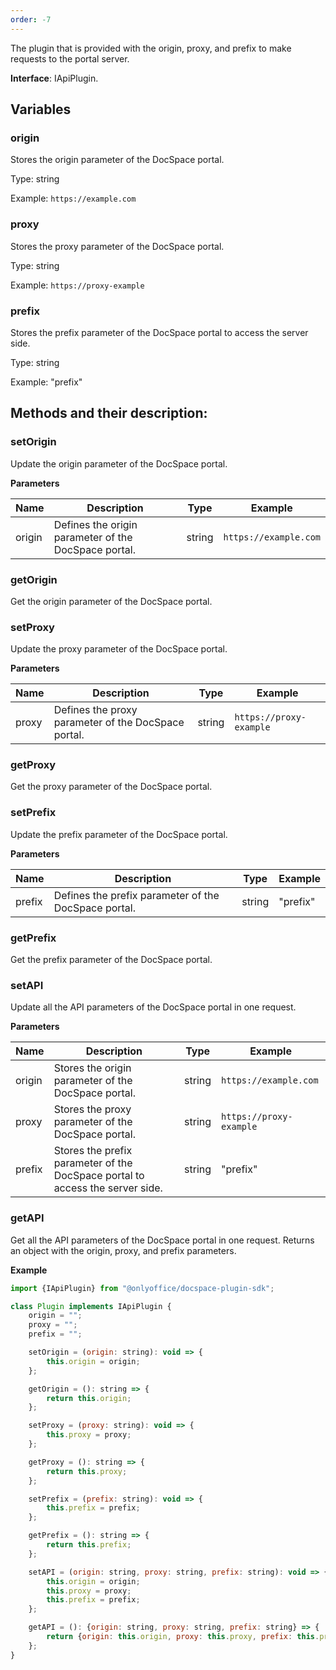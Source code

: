 ```yaml
---
order: -7
---
```



The plugin that is provided with the origin, proxy, and prefix to make requests to the portal server.

**Interface**: IApiPlugin.

## Variables

### origin

Stores the origin parameter of the DocSpace portal.

Type: string

Example: `https://example.com`


### proxy

Stores the proxy parameter of the DocSpace portal.

Type: string

Example: `https://proxy-example`


### prefix

Stores the prefix parameter of the DocSpace portal to access the server side.

Type: string

Example: "prefix"


## Methods and their description:

### setOrigin

Update the origin parameter of the DocSpace portal.

  **Parameters**

  | Name   | Description                                          | Type   | Example               |
  | ------ | ---------------------------------------------------- | ------ | --------------------- |
  | origin | Defines the origin parameter of the DocSpace portal. | string | `https://example.com` |


### getOrigin

Get the origin parameter of the DocSpace portal.


### setProxy

Update the proxy parameter of the DocSpace portal.

  **Parameters**

  | Name  | Description                                         | Type   | Example                 |
  | ----- | --------------------------------------------------- | ------ | ----------------------- |
  | proxy | Defines the proxy parameter of the DocSpace portal. | string | `https://proxy-example` |


### getProxy

Get the proxy parameter of the DocSpace portal.


### setPrefix

Update the prefix parameter of the DocSpace portal.

  **Parameters**

  | Name   | Description                                          | Type   | Example  |
  | ------ | ---------------------------------------------------- | ------ | -------- |
  | prefix | Defines the prefix parameter of the DocSpace portal. | string | "prefix" |



### getPrefix

Get the prefix parameter of the DocSpace portal.


### setAPI

Update all the API parameters of the DocSpace portal in one request.

  **Parameters**

  | Name   | Description                                                                   | Type   | Example                 |
  | ------ | ----------------------------------------------------------------------------- | ------ | ----------------------- |
  | origin | Stores the origin parameter of the DocSpace portal.                           | string | `https://example.com`   |
  | proxy  | Stores the proxy parameter of the DocSpace portal.                            | string | `https://proxy-example` |
  | prefix | Stores the prefix parameter of the DocSpace portal to access the server side. | string | "prefix"                |


### getAPI

Get all the API parameters of the DocSpace portal in one request. Returns an object with the origin, proxy, and prefix parameters.


**Example**

``` javascript
import {IApiPlugin} from "@onlyoffice/docspace-plugin-sdk";

class Plugin implements IApiPlugin {
    origin = "";
    proxy = "";
    prefix = "";

    setOrigin = (origin: string): void => {
        this.origin = origin;
    };

    getOrigin = (): string => {
        return this.origin;
    };

    setProxy = (proxy: string): void => {
        this.proxy = proxy;
    };

    getProxy = (): string => {
        return this.proxy;
    };

    setPrefix = (prefix: string): void => {
        this.prefix = prefix;
    };

    getPrefix = (): string => {
        return this.prefix;
    };

    setAPI = (origin: string, proxy: string, prefix: string): void => {
        this.origin = origin;
        this.proxy = proxy;
        this.prefix = prefix;
    };

    getAPI = (): {origin: string, proxy: string, prefix: string} => {
        return {origin: this.origin, proxy: this.proxy, prefix: this.prefix};
    };
}
```
